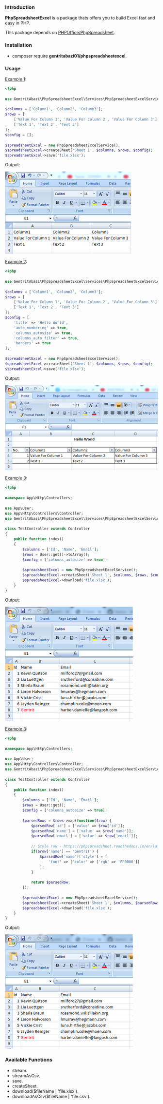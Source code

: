 ### Introduction

**PhpSpreadsheetExcel** is a package thats offers you to build Excel fast and easy in PHP.

This package depends on [PHPOffice/PhpSpreadsheet](https://github.com/PHPOffice/PhpSpreadsheet).

### Installation
* composer require **gentritabazi01/phpspreadsheetexcel**.

### Usage

[Example 1](src/Examples/example-01.php):

```php
<?php

use GentritAbazi\PhpSpreadsheetExcel\Services\PhpSpreadsheetExcelService;

$columns = ['Column1', 'Column2', 'Column3'];
$rows = [
    ['Value For Column 1', 'Value For Column 2', 'Value For Column 3'],
    ['Text 1', 'Text 2', 'Text 3']
];
$config = [];

$spreadsheetExcel = new PhpSpreadsheetExcelService();
$spreadsheetExcel->createSheet('Sheet 1', $columns, $rows, $config);
$spreadsheetExcel->save('file.xlsx');
```

Output:

![...](screenshots/example-01.png)


[Example 2](src/Examples/example-02.php):

```php
<?php

use GentritAbazi\PhpSpreadsheetExcel\Services\PhpSpreadsheetExcelService;

$columns = ['Column1', 'Column2', 'Column3'];
$rows = [
    ['Value For Column 1', 'Value For Column 2', 'Value For Column 3'],
    ['Text 1', 'Text 2', 'Text 3']
];
$config = [
    'title' => 'Hello World',
    'auto_numbering' => true,
    'columns_autosize' => true,
    'columns_auto_filter' => true,
    'borders' => true
];

$spreadsheetExcel = new PhpSpreadsheetExcelService();
$spreadsheetExcel->createSheet('Sheet 1', $columns, $rows, $config);
$spreadsheetExcel->save('file.xlsx');
```

Output:

![...](screenshots/example-02.png)

[Example 3](src/Examples/example-03.php):

```php
<?php

namespace App\Http\Controllers;

use App\User;
use App\Http\Controllers\Controller;
use GentritAbazi\PhpSpreadsheetExcel\Services\PhpSpreadsheetExcelService;
    
class TestController extends Controller
{
    public function index()
    {
        $columns = ['Id', 'Name', 'Email'];
        $rows = User::get()->toArray();
        $config = ['columns_autosize' => true];

        $spreadsheetExcel = new PhpSpreadsheetExcelService();
        $spreadsheetExcel->createSheet('Sheet 1', $columns, $rows, $config);
        $spreadsheetExcel->download('file.xlsx');
    }
}
```

Output:

![...](screenshots/example-04.png)

[Example 3](src/Examples/example-04.php):

```php
<?php

namespace App\Http\Controllers;

use App\User;
use App\Http\Controllers\Controller;
use GentritAbazi\PhpSpreadsheetExcel\Services\PhpSpreadsheetExcelService;
    
class TestController extends Controller
{
    public function index()
    {
        $columns = ['Id', 'Name', 'Email'];
        $rows = User::get();
        $config = ['columns_autosize' => true];

        $parsedRows = $rows->map(function($row) {
            $parsedRow['id'] = ['value' => $row['id']];
            $parsedRow['name'] = ['value' => $row['name']];
            $parsedRow['email'] = ['value' => $row['email']];

            // Style row - https://phpspreadsheet.readthedocs.io/en/latest/topics/recipes/#styles
            if($row['name'] == 'Gentrit') {
                $parsedRow['name']['style'] = [
                    'font' => ['color' => ['rgb' => 'FF0000']]
                ];
            }
            
            return $parsedRow;
        });

        $spreadsheetExcel = new PhpSpreadsheetExcelService();
        $spreadsheetExcel->createSheet('Sheet 1', $columns, $parsedRows, $config);
        $spreadsheetExcel->download('file.xlsx');
    }
}
```

Output:

![...](screenshots/example-04.png)

### Available Functions
* stream.
* streamAsCsv.
* save.
* createSheet.
* download($fileName | 'file.xlsx').
* downloadAsCsv($fileName | 'file.csv').